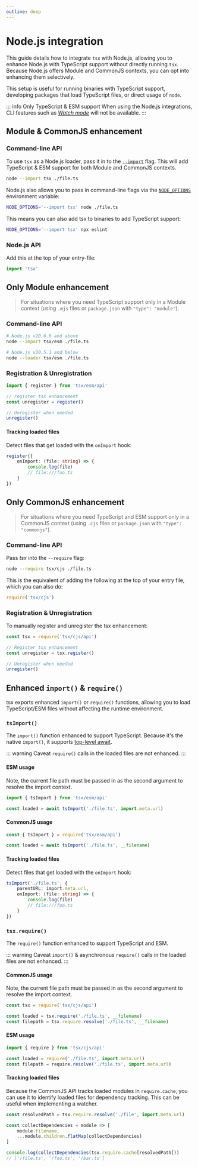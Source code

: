 ```yaml
---
outline: deep
---
```


# Node.js integration

This guide details how to integrate `tsx` with Node.js, allowing you to enhance Node.js with TypeScript support without directly running `tsx`. Because Node.js offers Module and CommonJS contexts, you can opt into enhancing them selectively.

This setup is useful for running binaries with TypeScript support, developing packages that load TypeScript files, or direct usage of `node`.


::: info Only TypeScript & ESM support
When using the Node.js integrations, CLI features such as [_Watch mode_](/watch-mode) will not be available.
:::

## Module & CommonJS enhancement

### Command-line API

To use `tsx` as a  Node.js loader, pass it in to the [`--import`](https://nodejs.org/api/module.html#enabling) flag. This will add TypeScript & ESM support for both Module and CommonJS contexts.

```sh
node --import tsx ./file.ts
```

Node.js also allows you to pass in command-line flags via the [`NODE_OPTIONS`](https://nodejs.org/api/cli.html#node_optionsoptions) environment variable:
```sh
NODE_OPTIONS='--import tsx' node ./file.ts
```

This means you can also add tsx to binaries to add TypeScript support:
```sh
NODE_OPTIONS='--import tsx' npx eslint
```

### Node.js API

Add this at the top of your entry-file:
```js
import 'tsx'
```

## Only Module enhancement

> For situations where you need TypeScript support only in a Module context (using `.mjs` files or `package.json` with `"type": "module"`).

### Command-line API 

```sh
# Node.js v20.6.0 and above
node --import tsx/esm ./file.ts

# Node.js v20.5.1 and below
node --loader tsx/esm ./file.ts
```

### Registration & Unregistration
```js
import { register } from 'tsx/esm/api'

// register tsx enhancement
const unregister = register()

// Unregister when needed
unregister()
```

#### Tracking loaded files
Detect files that get loaded with the `onImport` hook:

```ts
register({
    onImport: (file: string) => {
        console.log(file)
        // file:///foo.ts
    }
})
```

## Only CommonJS enhancement

> For situations where you need TypeScript and ESM support only in a CommonJS context (using `.cjs` files or `package.json` with `"type": "commonjs"`).

### Command-line API

Pass _tsx_ into the `--require` flag:

```sh
node --require tsx/cjs ./file.ts
```

This is the equivalent of adding the following at the top of your entry file, which you can also do:

```js
require('tsx/cjs')
```

### Registration & Unregistration

To manually register and unregister the tsx enhancement:

```js
const tsx = require('tsx/cjs/api')

// Register tsx enhancement
const unregister = tsx.register()

// Unregister when needed
unregister()
```

## Enhanced `import()` & `require()`

tsx exports enhanced `import()` or `require()` functions, allowing you to load TypeScript/ESM files without affecting the runtime environment.

### `tsImport()`

The `import()` function enhanced to support TypeScript. Because it's the native `import()`, it supports [top-level await](https://v8.dev/features/top-level-await).

::: warning Caveat
`require()` calls in the loaded files are not enhanced.
:::

#### ESM usage

Note, the current file path must be passed in as the second argument to resolve the import context.

```js
import { tsImport } from 'tsx/esm/api'

const loaded = await tsImport('./file.ts', import.meta.url)
```

#### CommonJS usage

```js
const { tsImport } = require('tsx/esm/api')

const loaded = await tsImport('./file.ts', __filename)
```

#### Tracking loaded files
Detect files that get loaded with the `onImport` hook:

```ts
tsImport('./file.ts', {
    parentURL: import.meta.url,
    onImport: (file: string) => {
        console.log(file)
        // file:///foo.ts
    }
})
```

### `tsx.require()`

The `require()` function enhanced to support TypeScript and ESM.

::: warning Caveat
`import()` & asynchronous `require()` calls in the loaded files are not enhanced.
:::

#### CommonJS usage

Note, the current file path must be passed in as the second argument to resolve the import context.

```js
const tsx = require('tsx/cjs/api')

const loaded = tsx.require('./file.ts', __filename)
const filepath = tsx.require.resolve('./file.ts', __filename)
```

#### ESM usage

```js
import { require } from 'tsx/cjs/api'

const loaded = require('./file.ts', import.meta.url)
const filepath = require.resolve('./file.ts', import.meta.url)
```

#### Tracking loaded files

Because the CommonJS API tracks loaded modules in `require.cache`, you can use it to identify loaded files for dependency tracking. This can be useful when implementing a watcher.

```js
const resolvedPath = tsx.require.resolve('./file', import.meta.url)

const collectDependencies = module => [
    module.filename,
    ...module.children.flatMap(collectDependencies)
]

console.log(collectDependencies(tsx.require.cache[resolvedPath]))
// ['/file.ts', '/foo.ts', '/bar.ts']
```
